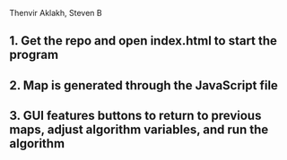Thenvir Aklakh, Steven B

## 1. Get the repo and open index.html to start the program

## 2. Map is generated through the JavaScript file

## 3. GUI features buttons to return to previous maps, adjust algorithm variables, and run the algorithm
